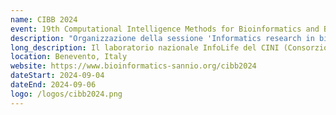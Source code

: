 ```yaml
---
name: CIBB 2024
event: 19th Computational Intelligence Methods for Bioinformatics and Biostatistics Conference
description: "Organizzazione della sessione 'Informatics research in bioinformatics: contributions from the CINI-InfoLife network'"
long_description: Il laboratorio nazionale InfoLife del CINI (Consorzio Interuniversitario Nazionale di Informatica) promuove iniziative di networking tra ricercatori con un background informatico che svolgono ricerche rilevanti in bioinformatica e in argomenti correlati, collaborando anche con partner internazionali. L'Italia rappresenta una risorsa e un partner importante nel fornire approcci computazionali per ogni aspetto del campo bioinformatico, dallo sviluppo di algoritmi specializzati di base e strutture dati all'implementazione di analisi dei dati ad alto livello e strumenti di visualizzazione. Questa sessione speciale, basandosi sul successo dell'evento dello scorso anno al CIBB2023, mira ancora una volta a offrire una panoramica approfondita delle ricerche attuali e delle prospettive future in bioinformatica condotte dagli istituti di ricerca italiani di Informatica e dai loro partner. Inoltre, siamo lieti di annunciare che quest'anno la sessione vedrà anche il contributo del National Biodiversity Future Center (NBFC).
location: Benevento, Italy
website: https://www.bioinformatics-sannio.org/cibb2024
dateStart: 2024-09-04
dateEnd: 2024-09-06
logo: /logos/cibb2024.png
---
```


